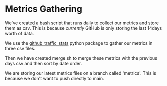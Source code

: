 # Metrics Gathering

We've created a bash script that runs daily to collect our metrics and store them as csv.
This is because _currently_ GitHub is only storing the last 14days worth of data.

We use the [github_traffic_stats](https://github.com/nchah/github-traffic-stats) python package to gather our metrics in three csv files.

Then we have created merge.sh to merge these metrics with the previous days csv and then sort by date order.

We are storing our latest metrics files on a branch called 'metrics'. This is because we don't want to push directly to main.
